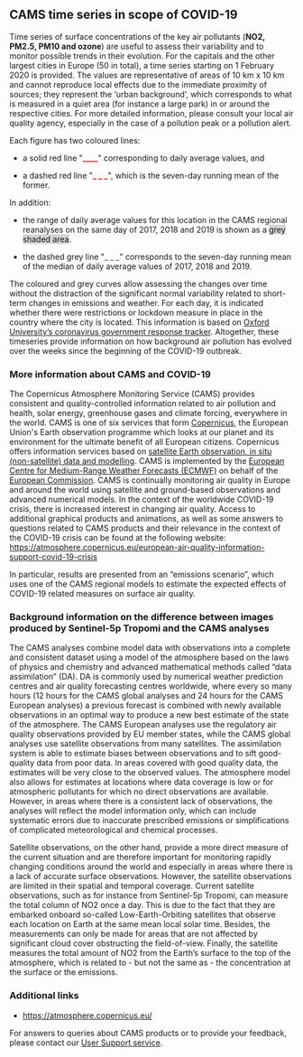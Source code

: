 ## CAMS time series in scope of COVID-19

Time series of surface concentrations of the key air pollutants (**NO2, PM2.5, PM10 and ozone**) are useful to assess their variability and to monitor possible trends in their evolution. For the capitals and the other largest cities in Europe (50 in total), a time series starting on 1 February 2020 is provided. The values are representative of areas of 10 km x 10 km and cannot reproduce local effects due to the immediate proximity of sources; they represent the ‘urban background’, which corresponds to what is measured in a quiet area (for instance a large park) in or around the respective cities. For more detailed information, please consult your local air quality agency, especially in the case of a pollution peak or a pollution alert.

Each figure has two coloured lines: 

- a solid red line "**<span style="color:red">____</span>**" corresponding to daily average values, and 

- a dashed red line "**<span style="color:red">_ _ _</span>**", which is the seven-day running mean of the former. 

In addition:

- the range of daily average values for this location in the CAMS regional reanalyses on the same day of 2017, 2018 and 2019 is shown as a <span style="background-color:lightgrey">grey shaded area</span>. 

- the dashed grey line "**<span style="color:grey">_ _ _</span>**" corresponds to the seven-day running mean of the median of daily average values of 2017, 2018 and 2019. 

The coloured and grey curves allow assessing the changes over time without the distraction of the significant normal variability related to short-term changes in emissions and weather. For each day, it is indicated whether there were restrictions or lockdown measure in place in the country where the city is located. This information is based on [Oxford University’s coronavirus government response tracker](https://www.bsg.ox.ac.uk/research/research-projects/coronavirus-government-response-tracker). Altogether, these timeseries provide information on how background air pollution has evolved over the weeks since the beginning of the COVID-19 outbreak.

### More information about CAMS and COVID-19

The Copernicus Atmosphere Monitoring Service (CAMS) provides consistent and quality-controlled information related to air pollution and health, solar energy, greenhouse gases and climate forcing, everywhere in the world. CAMS is one of six services that form [Copernicus](http://www.copernicus.eu/), the European Union's Earth observation programme which looks at our planet and its environment for the ultimate benefit of all European citizens. Copernicus offers information services based on [satellite Earth observation, in situ (non-satellite) data and modelling](https://atmosphere.copernicus.eu/what-we-do). CAMS is implemented by the [European Centre for Medium-Range Weather Forecasts (ECMWF)](http://www.ecmwf.int/) on behalf of the [European Commission](http://ec.europa.eu/growth/sectors/space/copernicus/). 
CAMS is continually monitoring air quality in Europe and around the world using satellite and ground-based observations and advanced numerical models. In the context of the worldwide COVID-19 crisis, there is increased interest in changing air quality. 
Access to additional graphical products and animations, as well as some answers to questions related to CAMS products and their relevance in the context of the COVID-19 crisis can be found at the following website: https://atmosphere.copernicus.eu/european-air-quality-information-support-covid-19-crisis 

In particular, results are presented from an “emissions scenario”, which uses one of the CAMS regional models to estimate the expected effects of COVID-19 related measures on surface air quality.

### Background information on the difference between images produced by Sentinel-5p Tropomi and the CAMS analyses

The CAMS analyses combine model data with observations into a complete and consistent dataset using a model of the atmosphere based on the laws of physics and chemistry and advanced mathematical methods called “data assimilation” (DA). DA is commonly used by numerical weather prediction centres and air quality forecasting centres worldwide, where every so many hours (12 hours for the CAMS global analyses and 24 hours for the CAMS European analyses) a previous forecast is combined with newly available observations in an optimal way to produce a new best estimate of the state of the atmosphere. The CAMS European analyses use the regulatory air quality observations provided by EU member states, while the CAMS global analyses use satellite observations from many satellites. The assimilation system is able to estimate biases between observations and to sift good-quality data from poor data. In areas covered with good quality data, the estimates will be very close to the observed values. The atmosphere model also allows for estimates at locations where data coverage is low or for atmospheric pollutants for which no direct observations are available. However, in areas where there is a consistent lack of observations, the analyses will reflect the model information only, which can include systematic errors due to inaccurate prescribed emissions or simplifications of complicated meteorological and chemical processes.

Satellite observations, on the other hand, provide a more direct measure of the current situation and are therefore important for monitoring rapidly changing conditions around the world and especially in areas where there is a lack of accurate surface observations. However, the satellite observations are limited in their spatial and temporal coverage. Current satellite observations, such as for instance from Sentinel-5p Tropomi, can measure the total column of NO2 once a day. This is due to the fact that they are embarked onboard so-called Low-Earth-Orbiting satellites that observe each location on Earth at the same mean local solar time. Besides, the measurements can only be made for areas that are not affected by significant cloud cover obstructing the field-of-view. Finally, the satellite measures the total amount of NO2 from the Earth’s surface to the top of the atmosphere, which is related to - but not the same as - the concentration at the surface or the emissions.

### Additional links
- https://atmosphere.copernicus.eu/ 

For answers to queries about CAMS products or to provide your feedback, please contact our [User Support service](mailto:copernicus-support@ecmwf.int).
